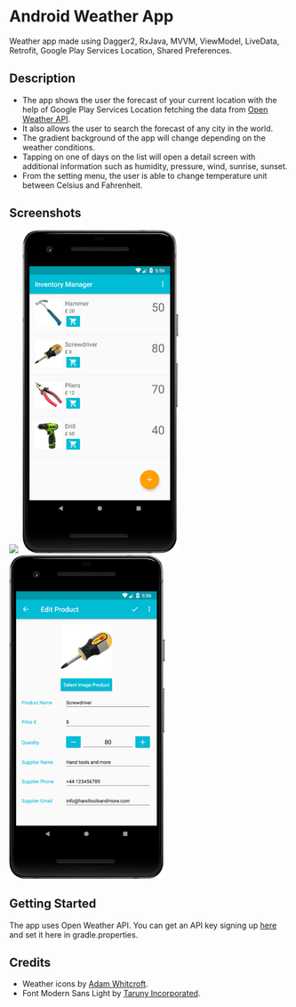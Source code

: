 # Android Weather App
Weather app made using Dagger2, RxJava, MVVM, ViewModel, LiveData, Retrofit, Google Play Services Location, Shared Preferences.
## Description
- The app shows the user the forecast of your current location with the help of Google Play Services Location fetching the data from <a href="https://openweathermap.org/api" target="_blank">Open Weather API</a>.
- It also allows the user to search the forecast of any city in the world.
- The gradient background of the app will change depending on the weather conditions.
- Tapping on one of days on the list will open a detail screen with additional information such as humidity, pressure, wind, sunrise, sunset.
- From the setting menu, the user is able to change temperature unit between Celsius and Fahrenheit.

## Screenshots
<img src="https://github.com/simoneconigliaro/android_inventory/blob/master/Screenshot_1.png" width="280"/>&nbsp;&nbsp;<img src="https://github.com/simoneconigliaro/android-inventory/blob/master/Screenshot_2.png" width="280"/>&nbsp;&nbsp;<img src="https://github.com/simoneconigliaro/android-inventory/blob/master/Screenshot_3.png" width="280"/>

## Getting Started
The app uses Open Weather API. You can get an API key signing up <a href="https://home.openweathermap.org/users/sign_up" target="_blank">here</a> and set it here in gradle.properties.

## Credits
- Weather icons by <a href="https://adamwhitcroft.com/climacons/" target="_blank">Adam Whitcroft</a>.
- Font Modern Sans Light by <a href="https://www.dafont.com/modern-sans.font" target="_blank">Taruny Incorporated</a>.
